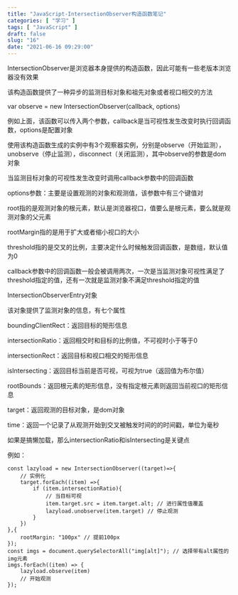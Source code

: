 ```yaml
---
title: "JavaScript-IntersectionObserver构造函数笔记"
categories: [ "学习" ]
tags: [ "JavaScript" ]
draft: false
slug: "16"
date: "2021-06-16 09:29:00"
---
```



IntersectionObserver是浏览器本身提供的构造函数，因此可能有一些老版本浏览器没有效果

该构造函数提供了一种异步的监测目标对象和祖先对象或者视口相交的方法

var observe = new IntersectionObserver(callback, options)

例如上面，该函数可以传入两个参数，callback是当可视性发生改变时执行回调函数，options是配置对象

使用该构造函数生成的实例中有3个观察器实例，分别是observe（开始监测），unobserve（停止监测），disconnect（关闭监测），其中observe的参数是dom对象


当监测目标对象的可视性发生改变时调用callback参数中的回调函数

options参数：主要是设置观测的对象和观测值，该参数中有三个键值对

root指的是观测对象的根元素，默认是浏览器视口，值要么是根元素，要么就是观测对象的父元素

rootMargin指的是用于扩大或者缩小视口的大小

threshold指的是交叉的比例，主要决定什么时候触发回调函数，是数组，默认值为0


callback参数中的回调函数一般会被调用两次，一次是当监测对象可视性满足了threshold指定的值，还有一次就是监测对象不满足threshold指定的值



IntersectionObserverEntry对象

该对象提供了监测对象的信息，有七个属性



boundingClientRect：返回目标的矩形信息

intersectionRatio：返回相交时和目标的比例值，不可视时小于等于0

intersectionRect：返回目标和视口相交的矩形信息

isIntersecting：返回目标当前是否可视，可视为true（返回值为布尔值）

rootBounds：返回根元素的矩形信息，没有指定根元素则返回当前视口的矩形信息

target：返回观测的目标对象，是dom对象

time：返回一个记录了从观测开始到交叉被触发时间的的时间戳，单位为毫秒


如果是搞懒加载，那么intersectionRatio和isIntersecting是关键点

例如：

    const lazyload = new IntersectionObserver((target)=>{
        // 实例化
        target.forEach((item) =>{
            if (item.intersectionRatio){
                // 当目标可视
                item.target.src = item.target.alt; // 进行属性值覆盖
                lazyload.unobserve(item.target) // 停止观测
            }
        })
    },{
        rootMargin: "100px" // 提前100px
    }); 
    const imgs = document.querySelectorAll("img[alt]"); // 选择带有alt属性的img元素
    imgs.forEach((item) => {
        lazyload.observe(item)
        // 开始观测
    });